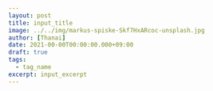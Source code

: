 ```yaml
---
layout: post
title: input_title
image: ../../img/markus-spiske-Skf7HxARcoc-unsplash.jpg
author: [Thanai]
date: 2021-00-00T00:00:00.000+09:00
draft: true
tags:
  - tag_name
excerpt: input_excerpt
---
```

